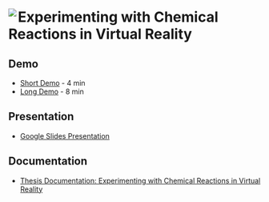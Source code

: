 # <img align="left" src="https://img.icons8.com/?size=50&id=13186&format=png&color=000000"> Experimenting with Chemical Reactions in Virtual Reality

## Demo

- [Short Demo](https://youtu.be/lmkqK2s48GM) - 4 min
- [Long Demo](https://youtu.be/2LUB4dawwX8) - 8 min

## Presentation

- [Google Slides Presentation](https://docs.google.com/presentation/d/1Dmxh4JshfVPkPvOmYnUUAHg3yHbqJmKt9p5QbTVI8CI/edit#slide=id.g4dfce81f19_0_45)

## Documentation

- [Thesis Documentation: Experimenting with Chemical Reactions in Virtual Reality](https://github.com/alinaduca/BachelorsThesis-UnityLab/blob/main/Bachelor's%20Thesis.pdf)

